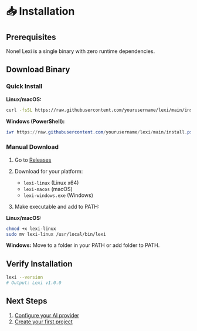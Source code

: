 # 📥 Installation

## Prerequisites

None! Lexi is a single binary with zero runtime dependencies.

## Download Binary

### Quick Install

**Linux/macOS:**
```bash
curl -fsSL https://raw.githubusercontent.com/yourusername/lexi/main/install.sh | sh
```

**Windows (PowerShell):**
```powershell
iwr https://raw.githubusercontent.com/yourusername/lexi/main/install.ps1 | iex
```

### Manual Download

1. Go to [Releases](https://github.com/yourusername/lexi/releases)
2. Download for your platform:
   - `lexi-linux` (Linux x64)
   - `lexi-macos` (macOS)  
   - `lexi-windows.exe` (Windows)

3. Make executable and add to PATH:

**Linux/macOS:**
```bash
chmod +x lexi-linux
sudo mv lexi-linux /usr/local/bin/lexi
```

**Windows:**
Move to a folder in your PATH or add folder to PATH.

## Verify Installation

```bash
lexi --version
# Output: Lexi v1.0.0
```

## Next Steps

1. [Configure your AI provider](configuration.md)
2. [Create your first project](usage.md)
